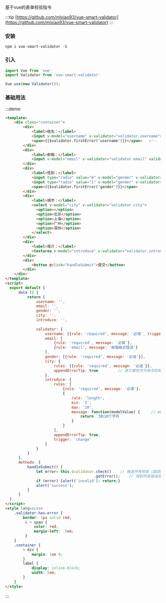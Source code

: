 基于vue的表单校验指令

:::tip
[https://github.com/mlxiao93/vue-smart-validator](https://github.com/mlxiao93/vue-smart-validator)
:::

### 安装

```shell
npm i vue-smart-validator -S
```

### 引入
```javascript
import Vue from 'vue'
import Validator from 'vue-smart-validator'

Vue.use(new Validator());
```

### 基础用法

<script>
  export default {
      data () {
          return {
              username: '',
              email: '',
              gender: '',
              city: '',
              introduce: '',
              
              validator: {
                  username: [{rule: 'required', message: '必填', trigger: 'blur'}],    // 默认trigger为change
                  email: [
                      {rule: 'required', message: '必填'}, 
                      {rule: 'email', message: '邮箱格式错误'}
                  ],
                  gender: [{rule: 'required', message: '必选'}],
                  city: {
                      rules: [{rule: 'required', message: '必选'}],      // 当validator指令传入对象时，取rules属性作为校验规则
                      appendErrorTip: true         // 其它属性作为指令的局部options（此处与标签上写 validatro-appendErrorTip="true" 相同效果）
                  },
                  introduce: {
                      rules: [
                          {rule: 'required', message: '必填'},
                          {
                              rule: 'length',
                              min: '3',
                              max: '10',
                              message: function(modelValue) {     // message可传入函数
                                  return `3到10个字符`
                              }
                          }
                      ],
                      appendErrorTip: true,
                      trigger: 'change'
                  }
              }
          }
      },
      methods: {
          handleSubmit() {
              let error= this.$validator.check()    // 触发所有检验（返回的任是$validator）
                                        .getError();    // 得到所有错误信息
              if (error) {alert('invalid'); return;}
              alert('success');
          }
      }
  }
</script>
<style lang=scss>
    .validator-has-error {
        border: 1px solid red;
         & + span {
             color: red;
             margin-left: .5em;
         }
    }
    .container {
        > div {
            margin: 1em 0;
        }
        label {
            display: inline-block;
            width: 5em;
        }
    }
</style>

:::demo
```html
<template>
    <div class="container">
        <div>
            <label>姓名：</label>
            <input v-model="username" v-validator="validator.username">
            <span>{{$validator.firstError('username')}}</span>   <!-- 手动添加错误提示 -->
        </div>
        <div>
            <label>邮箱：</label>
            <input v-model="email" v-validator="validator.email" validator-appendErrorTip="ture">  <!-- 自动添加错误提示 -->
        </div>
        <div>
            <label>性别：</label>
            <input type="radio" value="0" v-model="gender" v-validator="validator.gender">男
            <input type="radio" value="1" v-model="gender" v-validator="validator.gender">女
            <span>{{$validator.firstError('gender')}}</span>
        </div>
        <div>
            <label>城市：</label>
            <select v-model="city" v-validator="validator.city">
              <option></option>
              <option>北京</option>
              <option>上海</option>
              <option>广州</option>
              <option>深圳</option>
            </select>
        </div>
        <div>
            <label>简介：</label>
            <textarea v-model="introduce" v-validator="validator.introduce"></textarea>
        </div>
        <div>
            <button @click="handleSubmit">提交</button>
        </div>
    </div>
</template>
<script>
  export default {
      data () {
          return {
              username: '',
              email: '',
              gender: '',
              city: '',
              introduce: '',
              
              validator: {
                  username: [{rule: 'required', message: '必填', trigger: 'blur'}],    // 默认trigger为change
                  email: [
                      {rule: 'required', message: '必填'}, 
                      {rule: 'email', message: '邮箱格式错误'}
                  ],
                  gender: [{rule: 'required', message: '必选'}],
                  city: {
                      rules: [{rule: 'required', message: '必选'}],      // 当validator指令传入对象时，取rules属性作为校验规则
                      appendErrorTip: true         // 其它属性作为指令的局部options（此处与标签上写 validatro-appendErrorTip="true" 相同效果）
                  },
                  introduce: {
                      rules: [
                          {rule: 'required', message: '必填'},
                          {
                              rule: 'length',
                              min: '3',
                              max: '10',
                              message: function(modelValue) {     // message可传入函数
                                  return `3到10个字符`
                              }
                          }
                      ],
                      appendErrorTip: true,
                      trigger: 'change'
                  }
              }
          }
      },
      methods: {
          handleSubmit() {
              let error= this.$validator.check()    // 触发所有检验（返回的任是$validator）
                                        .getError();    // 得到所有错误信息
              if (error) {alert('invalid'); return;}
              alert('success');
          }
      }
  }
</script>
<style lang=scss>
    .validator-has-error {
        border: 1px solid red;
         & + span {
             color: red;
             margin-left: .5em;
         }
    }
    .container {
        > div {
            margin: 1em 0;
        }
        label {
            display: inline-block;
            width: 5em;
        }
    }
</style>

```
:::